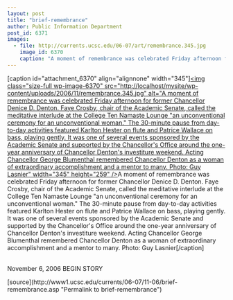 ```yaml
---
layout: post
title: "brief-remembrance"
author: Public Information Department
post_id: 6371
images:
  - file: http://currents.ucsc.edu/06-07/art/remembrance.345.jpg
    image_id: 6370
    caption: "A moment of remembrance was celebrated Friday afternoon for former Chancellor Denice D. Denton. Faye Crosby, chair of the Academic Senate, called the meditative interlude at the College Ten Namaste Lounge 'an unconventional ceremony for an unconventional woman.' The 30-minute pause from day-to-day activities featured Karlton Hester on flute and Patrice Wallace on bass, playing gently. It was one of several events sponsored by the Academic Senate and supported by the Chancellor's Office around the one-year anniversary of Chancellor Denton's investiture weekend. Acting Chancellor George Blumenthal remembered Chancellor Denton as a woman of extraordinary accomplishment and a mentor to many. Photo: Guy Lasnier"
---
```


[caption id="attachment_6370" align="alignnone" width="345"]<a href="http://localhost/mysite/wp-content/uploads/2006/11/remembrance.345.jpg"><img class="size-full wp-image-6370" src="http://localhost/mysite/wp-content/uploads/2006/11/remembrance.345.jpg" alt="A moment of remembrance was celebrated Friday afternoon for former Chancellor Denice D. Denton. Faye Crosby, chair of the Academic Senate, called the meditative interlude at the College Ten Namaste Lounge "an unconventional ceremony for an unconventional woman." The 30-minute pause from day-to-day activities featured Karlton Hester on flute and Patrice Wallace on bass, playing gently. It was one of several events sponsored by the Academic Senate and supported by the Chancellor's Office around the one-year anniversary of Chancellor Denton's investiture weekend. Acting Chancellor George Blumenthal remembered Chancellor Denton as a woman of extraordinary accomplishment and a mentor to many. Photo: Guy Lasnier" width="345" height="259" /></a>A moment of remembrance was celebrated Friday afternoon for former Chancellor Denice D. Denton. Faye Crosby, chair of the Academic Senate, called the meditative interlude at the College Ten Namaste Lounge "an unconventional ceremony for an unconventional woman." The 30-minute pause from day-to-day activities featured Karlton Hester on flute and Patrice Wallace on bass, playing gently. It was one of several events sponsored by the Academic Senate and supported by the Chancellor's Office around the one-year anniversary of Chancellor Denton's investiture weekend. Acting Chancellor George Blumenthal remembered Chancellor Denton as a woman of extraordinary accomplishment and a mentor to many. Photo: Guy Lasnier[/caption]
<p>
  <a name="content" id="content"></a><br>
  November 6, 2006 BEGIN STORY
</p>
[source](http://www1.ucsc.edu/currents/06-07/11-06/brief-remembrance.asp "Permalink to brief-remembrance")

